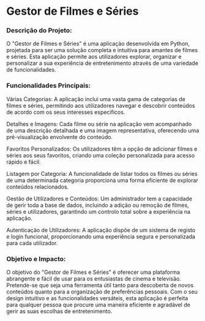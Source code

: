 # Gestor de Filmes e Séries

### Descrição do Projeto:

O "Gestor de Filmes e Séries" é uma aplicação desenvolvida em Python, projetada para ser uma solução completa e intuitiva para amantes de filmes e séries. Esta aplicação permite aos utilizadores explorar, organizar e personalizar a sua experiência de entretenimento através de uma variedade de funcionalidades.

### Funcionalidades Principais:

Várias Categorias: A aplicação inclui uma vasta gama de categorias de filmes e séries, permitindo aos utilizadores navegar e descobrir conteúdos de acordo com os seus interesses específicos.

Detalhes e Imagens: Cada filme ou série na aplicação vem acompanhado de uma descrição detalhada e uma imagem representativa, oferecendo uma pré-visualização envolvente do conteúdo.

Favoritos Personalizados: Os utilizadores têm a opção de adicionar filmes e séries aos seus favoritos, criando uma coleção personalizada para acesso rápido e fácil.

Listagem por Categoria: A funcionalidade de listar todos os filmes ou séries de uma determinada categoria proporciona uma forma eficiente de explorar conteúdos relacionados.

Gestão de Utilizadores e Conteúdos: Um administrador tem a capacidade de gerir toda a base de dados, incluindo a adição ou remoção de filmes, séries e utilizadores, garantindo um controlo total sobre a experiência na aplicação.

Autenticação de Utilizadores: A aplicação dispõe de um sistema de registo e login funcional, proporcionando uma experiência segura e personalizada para cada utilizador.

### Objetivo e Impacto:

O objetivo do "Gestor de Filmes e Séries" é oferecer uma plataforma abrangente e fácil de usar para os entusiastas de cinema e televisão. Pretende-se que seja uma ferramenta útil tanto para descoberta de novos conteúdos quanto para a organização de preferências pessoais. Com o seu design intuitivo e as funcionalidades versáteis, esta aplicação é perfeita para qualquer pessoa que procure uma maneira eficiente e agradável de gerir as suas escolhas de entretenimento.
